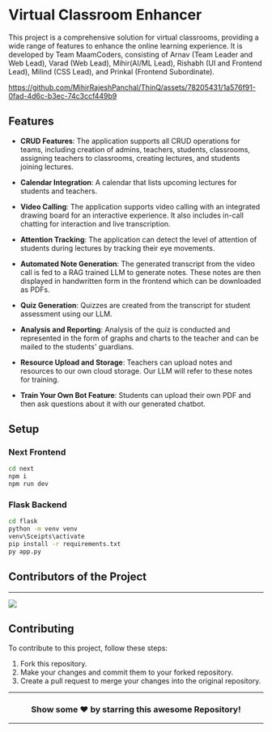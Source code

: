 # Virtual Classroom Enhancer

This project is a comprehensive solution for virtual classrooms, providing a wide range of features to enhance the online learning experience. It is developed by Team MaamCoders, consisting of Arnav (Team Leader and Web Lead), Varad (Web Lead), Mihir(AI/ML Lead), Rishabh (UI and Frontend Lead), Milind (CSS Lead), and Prinkal (Frontend Subordinate).


https://github.com/MihirRajeshPanchal/ThinQ/assets/78205431/1a576f91-0fad-4d6c-b3ec-74c3ccf449b9


## Features

- **CRUD Features**: The application supports all CRUD operations for teams, including creation of admins, teachers, students, classrooms, assigning teachers to classrooms, creating lectures, and students joining lectures.

- **Calendar Integration**: A calendar that lists upcoming lectures for students and teachers.

- **Video Calling**: The application supports video calling with an integrated drawing board for an interactive experience. It also includes in-call chatting for interaction and live transcription.

- **Attention Tracking**: The application can detect the level of attention of students during lectures by tracking their eye movements.

- **Automated Note Generation**: The generated transcript from the video call is fed to a RAG trained LLM to generate notes. These notes are then displayed in handwritten form in the frontend which can be downloaded as PDFs.

- **Quiz Generation**: Quizzes are created from the transcript for student assessment using our LLM.

- **Analysis and Reporting**: Analysis of the quiz is conducted and represented in the form of graphs and charts to the teacher and can be mailed to the students' guardians.

- **Resource Upload and Storage**: Teachers can upload notes and resources to our own cloud storage. Our LLM will refer to these notes for training.

- **Train Your Own Bot Feature**: Students can upload their own PDF and then ask questions about it with our generated chatbot.

## Setup

### Next Frontend

```bash
cd next
npm i
npm run dev
```

### Flask Backend

```bash
cd flask
python -m venv venv
venv\Sceipts\activate
pip install -r requirements.txt
py app.py
```
## Contributors of the Project
<hr>
<p align="start">
<a  href="https://github.com/MihirRajeshPanchal/ThinQ/graphs/contributors">
  <img src="https://contrib.rocks/image?repo=MihirRajeshPanchal/ThinQ"/>
</a>
</p>

## Contributing
To contribute to this project, follow these steps:

1. Fork this repository.
2. Make your changes and commit them to your forked repository.
3. Create a pull request to merge your changes into the original repository.

<hr>

<div align="center">

### Show some ❤️ by starring this awesome Repository!

</div>

<!-- ------------------------------------------------------------------------------------------------------------------------------------------------------------------ -->
<!-- ------------------------------------------------------------------------------------------------------------------------------------------------------------------ -->
<hr>
